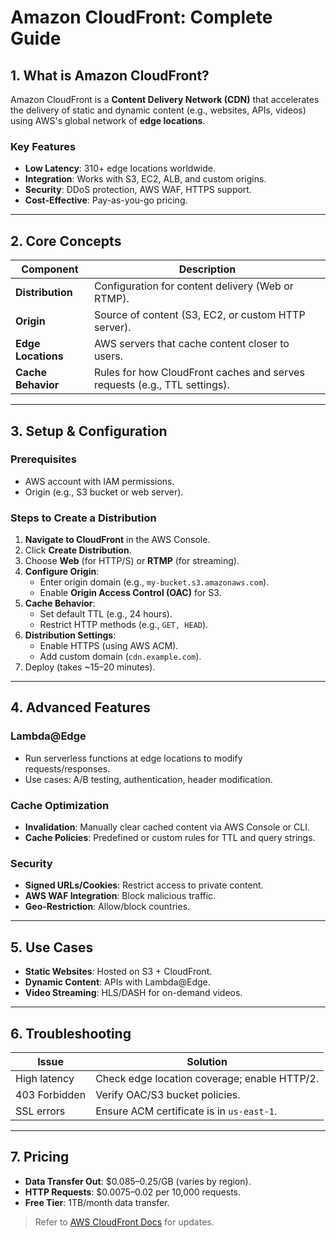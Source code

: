 # Amazon CloudFront: Complete Guide

## **1. What is Amazon CloudFront?**
Amazon CloudFront is a **Content Delivery Network (CDN)** that accelerates the delivery of static and dynamic content (e.g., websites, APIs, videos) using AWS's global network of **edge locations**.

### **Key Features**
- **Low Latency**: 310+ edge locations worldwide.
- **Integration**: Works with S3, EC2, ALB, and custom origins.
- **Security**: DDoS protection, AWS WAF, HTTPS support.
- **Cost-Effective**: Pay-as-you-go pricing.

---

## **2. Core Concepts**
| Component          | Description                                                                 |
|--------------------|-----------------------------------------------------------------------------|
| **Distribution**   | Configuration for content delivery (Web or RTMP).                           |
| **Origin**         | Source of content (S3, EC2, or custom HTTP server).                         |
| **Edge Locations** | AWS servers that cache content closer to users.                             |
| **Cache Behavior** | Rules for how CloudFront caches and serves requests (e.g., TTL settings).   |

---

## **3. Setup & Configuration**
### **Prerequisites**
- AWS account with IAM permissions.
- Origin (e.g., S3 bucket or web server).

### **Steps to Create a Distribution**
1. **Navigate to CloudFront** in the AWS Console.
2. Click **Create Distribution**.
3. Choose **Web** (for HTTP/S) or **RTMP** (for streaming).
4. **Configure Origin**:
   - Enter origin domain (e.g., `my-bucket.s3.amazonaws.com`).
   - Enable **Origin Access Control (OAC)** for S3.
5. **Cache Behavior**:
   - Set default TTL (e.g., 24 hours).
   - Restrict HTTP methods (e.g., `GET, HEAD`).
6. **Distribution Settings**:
   - Enable HTTPS (using AWS ACM).
   - Add custom domain (`cdn.example.com`).
7. Deploy (takes ~15–20 minutes).

---

## **4. Advanced Features**
### **Lambda@Edge**
- Run serverless functions at edge locations to modify requests/responses.
- Use cases: A/B testing, authentication, header modification.

### **Cache Optimization**
- **Invalidation**: Manually clear cached content via AWS Console or CLI.
- **Cache Policies**: Predefined or custom rules for TTL and query strings.

### **Security**
- **Signed URLs/Cookies**: Restrict access to private content.
- **AWS WAF Integration**: Block malicious traffic.
- **Geo-Restriction**: Allow/block countries.

---

## **5. Use Cases**
- **Static Websites**: Hosted on S3 + CloudFront.
- **Dynamic Content**: APIs with Lambda@Edge.
- **Video Streaming**: HLS/DASH for on-demand videos.

---

## **6. Troubleshooting**
| Issue               | Solution                                      |
|---------------------|-----------------------------------------------|
| High latency        | Check edge location coverage; enable HTTP/2. |
| 403 Forbidden       | Verify OAC/S3 bucket policies.               |
| SSL errors          | Ensure ACM certificate is in `us-east-1`.    |

---

## **7. Pricing**
- **Data Transfer Out**: $0.085–0.25/GB (varies by region).
- **HTTP Requests**: $0.0075–0.02 per 10,000 requests.
- **Free Tier**: 1TB/month data transfer.

> Refer to [AWS CloudFront Docs](https://docs.aws.amazon.com/cloudfront/) for updates.
